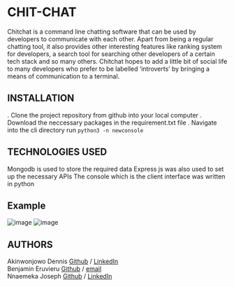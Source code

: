 # CHIT-CHAT
Chitchat is a command line chatting software that can be used by developers to communicate with each other.
Apart from being a regular chatting tool, it also provides other interesting features like ranking system for developers, a search tool for searching other developers of a certain tech stack and so many others.
Chitchat hopes to add a little bit of social life to many developers who prefer to be labelled ‘introverts’ by bringing a means of communication to a terminal.


## INSTALLATION
. Clone the project repository from github into your local computer
. Download the neccessary packages in the requirement.txt file
. Navigate into the cli directory
run ``` python3 -n newconsole ```

## TECHNOLOGIES USED
Mongodb is used to store the required data
Express js was also used to set up the necessary APIs
The console which is the client interface was written in python

## Example
![image](https://user-images.githubusercontent.com/99836377/232632148-6f6a01d8-de42-43a2-a289-67fa2f1e234a.png)
![image](https://user-images.githubusercontent.com/99836377/232632280-ae124d9c-2629-4731-bbdf-da45cb31149b.png)

## AUTHORS
Akinwonjowo Dennis [Github](https://github.com/Dennisco12) / [LinkedIn](https://www.linkedin.com/in/dennis-akinwonjowo)</br>
Benjamin Eruvieru [Github](https://github.com/benjamineruvieru) / [email](benjamineruvieru@gmail.com)</br>
Nnaemeka Joseph [Github](https://github.com/nnaemekaxi) / [LinkedIn](https://www.linkedin.com/in/nnaemeka11/)</br>
